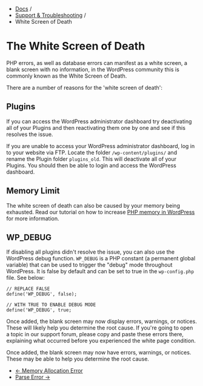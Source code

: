 <div class="row-fluid">
	<div class="span12">
		<ul class="breadcrumb">
  			<li><a href="http://docs.pagelines.com/">Docs</a> <span class="divider">/</span></li>
  			<li><a href="http://docs.pagelines.com/support-troubleshooting">Support & Troubleshooting</a> <span class="divider">/</span></li>
  			<li class="active">White Screen of Death</li>
		</ul>
	</div>
</div>

# The White Screen of Death #

PHP errors, as well as database errors can manifest as a white screen, a blank screen with no information, in the WordPress community this is commonly known as the White Screen of Death.

There are a number of reasons for the 'white screen of death':

## Plugins ##

If you can access the WordPress administrator dashboard try deactivating all of your Plugins and then reactivating them one by one and see if this resolves the issue.

If you are unable to access your WordPress administrator dashboard, log in to your website via FTP. Locate the folder `/wp-content/plugins/` and rename the Plugin folder `plugins_old`. This will deactivate all of your Plugins. You should then be able to login and access the WordPress dashboard.

## Memory Limit ##

The white screen of death can also be caused by your memory being exhausted. Read our tutorial on how to increase [PHP memory in WordPress](http://docs.pagelines.com/support-troubleshooting/memory-allocation-error) for more information.

## WP_DEBUG ##

If disabling all plugins didn't resolve the issue, you can also use the WordPress debug function. `WP_DEBUG` is a PHP constant (a permanent global variable) that can be used to trigger the "debug" mode throughout WordPress. It is false by default and can be set to true in the `wp-config.php` file.  See below:

~~~ .php
// REPLACE FALSE
define('WP_DEBUG', false);

// WITH TRUE TO ENABLE DEBUG MODE
define('WP_DEBUG', true;
~~~

Once added, the blank screen may now display errors, warnings, or notices. These will likely help you determine the root cause.  If you're going to open a topic in our support forum, please copy and paste these errors there, explaining what occurred before you experienced the white page condition.

Once added, the blank screen may now have errors, warnings, or notices. These may be able to help you determine the root cause.

<div class="row-fluid">
	<div class="span12">
		<ul class="pager">
			<li class="pull-left"><a href="http://docs.pagelines.com/support-troubleshooting/memory-allocation-error">&larr; Memory Allocation Error</a></li>
  			<li class="pull-right"><a href="http://docs.pagelines.com/support-troubleshooting/parse-error">Parse Error &rarr;</a></li>
		</ul>
	</div>
</div>